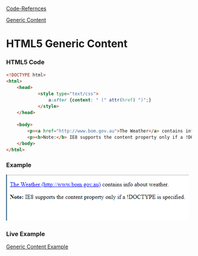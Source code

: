 [Code-Refernces ](https://samuelmeddows.github.io/code-reference/HTML5/")
>
[ Generic Content](https://samuelmeddows.github.io/code-reference/HTML5/GenericContent "Generic Content")
# HTML5 Generic Content

### HTML5 Code


```html
<!DOCTYPE html>
<html>
	<head>
        	<style type="text/css">
        		a:after {content: " (" attr(href) ")";}
        	</style>
	</head>

	<body>
		<p><a href="http://www.bom.gov.au">The Weather</a> contains info about weather.</p>
		<p><b>Note:</b> IE8 supports the content property only if a !DOCTYPE is specified.</p>
	</body>
</html>
```



### Example


<img src="screenshots/GenericContent1.PNG" alt="Example">

### Live Example
[Generic Content Example](https://html5-css-javascript-examples.azurewebsites.net/HTML5/GenericContent.html "Generic Content Example")

